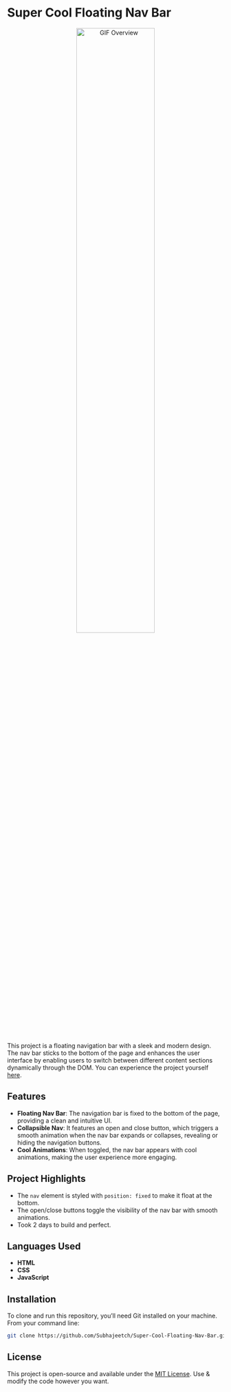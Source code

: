 # Super Cool Floating Nav Bar

<p align="center">
  <img src="https://github.com/user-attachments/assets/faee3a21-b056-4128-b858-87f53522642c" alt="GIF Overview" width="60%" />
</p>

This project is a floating navigation bar with a sleek and modern design. The nav bar sticks to the bottom of the page and enhances the user interface by enabling users to switch between different content sections dynamically through the DOM. 
You can experience the project yourself [here](subhajeetch.github.io/Super-Cool-Floating-Nav-Bar).

## Features

- **Floating Nav Bar**: The navigation bar is fixed to the bottom of the page, providing a clean and intuitive UI.
- **Collapsible Nav**: It features an open and close button, which triggers a smooth animation when the nav bar expands or collapses, revealing or hiding the navigation buttons.
- **Cool Animations**: When toggled, the nav bar appears with cool animations, making the user experience more engaging.

## Project Highlights

- The `nav` element is styled with `position: fixed` to make it float at the bottom.
- The open/close buttons toggle the visibility of the nav bar with smooth animations.
- Took 2 days to build and perfect.

## Languages Used

- **HTML**
- **CSS**
- **JavaScript**

## Installation

To clone and run this repository, you’ll need Git installed on your machine. From your command line:

```bash
git clone https://github.com/Subhajeetch/Super-Cool-Floating-Nav-Bar.git
```

## License
This project is open-source and available under the [MIT License](LICENSE). Use & modify the code however you want.
